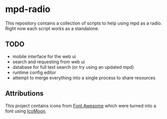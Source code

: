 # mpd-radio

This repository contains a collection of scripts to help using mpd as a radio.
Right now each script works as a standalone.

## TODO

- mobile interface for the web ui
- search and requesting from web ui
- database for full text search (or try using an updated mpd)
- runtime config editor
- attempt to merge everything into a single process to share resources

## Attributions

This project contains icons from [Font Awesome](https://fontawesome.com/) which were turned into a font using [IcoMoon](https://icomoon.io/app/).
